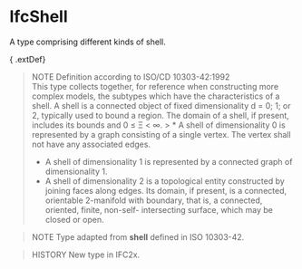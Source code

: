IfcShell
========
A type comprising different kinds of shell.  
  
{ .extDef}  
> NOTE  Definition according to ISO/CD 10303-42:1992  
> This type collects together, for reference when constructing more complex
> models, the subtypes which have the characteristics of a shell. A shell is a
> connected object of fixed dimensionality d = 0; 1; or 2, typically used to
> bound a region. The domain of a shell, if present, includes its bounds and 0
> ≤ Ξ < ∞. > * A shell of dimensionality 0 is represented by a graph
> consisting of a single vertex. The vertex shall not have any associated
> edges.  
> * A shell of dimensionality 1 is represented by a connected graph of
> dimensionality 1.  
> * A shell of dimensionality 2 is a topological entity constructed by joining
> faces along edges. Its domain, if present, is a connected, orientable
> 2-manifold with boundary, that is, a connected, oriented, finite, non-self-
> intersecting surface, which may be closed or open.  
  
> NOTE  Type adapted from **shell** defined in ISO 10303-42.  
  
> HISTORY  New type in IFC2x.  


